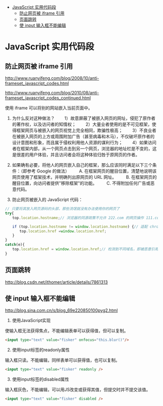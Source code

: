 - [JavaScript 实用代码段](#javascript-%E5%AE%9E%E7%94%A8%E4%BB%A3%E7%A0%81%E6%AE%B5)
  - [防止网页被 iframe 引用](#%E9%98%B2%E6%AD%A2%E7%BD%91%E9%A1%B5%E8%A2%AB-iframe-%E5%BC%95%E7%94%A8)
  - [页面跳转](#%E9%A1%B5%E9%9D%A2%E8%B7%B3%E8%BD%AC)
  - [使 input 输入框不能编辑](#%E4%BD%BF-input-%E8%BE%93%E5%85%A5%E6%A1%86%E4%B8%8D%E8%83%BD%E7%BC%96%E8%BE%91)

# JavaScript 实用代码段

## 防止网页被 iframe 引用

http://www.ruanyifeng.com/blog/2008/10/anti-frameset_javascript_codes.html

http://www.ruanyifeng.com/blog/2010/08/anti-frameset_javascript_codes_continued.html

使用 iframe 可以将别的网站嵌入当前页面中。
1. 为什么反对这种做法？
　　1）故意屏蔽了被嵌入网页的网址，侵犯了原作者的著作权，以及访问者的知情权；
　　2）大量业者使用的是不可见框架，使得框架网页与被嵌入的网页视觉上完全相同，欺骗性极高；
　　3）不良业者在被嵌入网页的上方或周围附加广告（甚至病毒和木马），不仅破坏原作者的设计意图和形象，而且属于侵权利用他人资源的谋利行为；
　　4）如果访问者在框架内部，从一个网页点击到另一个网页，浏览器的地址栏是不变的，这是很差的用户体验，并且访问者会将这种体验归咎于原网页的作者。
2. 如果确有必要，将他人的网页嵌入自己的框架，那么应该同时满足以下三个条件：（即参考 Google 的做法）
　　A. 在框架网页的醒目位置，清楚地说明该网页使用了框架技术，并明确列出原网页的 URL 网址。
　　B. 在框架网页的醒目位置，向访问者提供"移除框架"的功能。
　　C. 不得附加任何广告或恶意代码。

3. 防止网页被嵌入的 JavaScript 代码：
```javascript
// 只要将其放入网页源码的头部，那些流氓就没有办法使用你的网页了
try{
　　top.location.hostname;// 浏览器的同源政策不允许 222.com 的网页操作 111.com 的网页，因此若不同域名，这里会抛出权限异常

　　if (top.location.hostname != window.location.hostname) {// 适配 chrome 的代码
　　　　top.location.href =window.location.href;
　　}
}
catch(e){
　　top.location.href = window.location.href;// 检测到不同域名，即被恶意引用，将 top 对象的网址自动导向被嵌入网页的网址
}
```

## 页面跳转

http://blog.csdn.net/ithomer/article/details/7861313 

## 使 input 输入框不能编辑

http://blog.sina.com.cn/s/blog_69e220850100pyg2.html

1. 使用JavaScript实现

使输入框无法获得焦点，不能编辑表单可以获得值，但可以复制。

```html
<input type="text" value="fisker" onfocus="this.blur()"/>
```

2. 使用input标签的readonly属性

输入框只读。不能编辑，同样表单可以获得值，也可以复制。

```html
<input type="text" value="fisker" readonly />
```

3. 使用input标签的disabled属性

输入框灰色，不能编辑，可以用JS改变或获得其值，但提交时并不提交该值。

```html
<input type="text" value="fisker" disabled />
```


